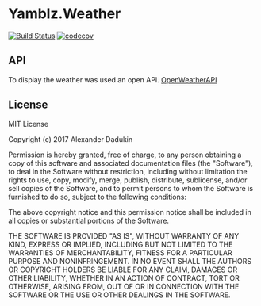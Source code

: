 # Yamblz.Weather

[![Build Status](https://travis-ci.org/sasd97/Yamblz.Weather.svg?branch=dev)](https://travis-ci.org/sasd97/Yamblz.Weather)
[![codecov](https://codecov.io/gh/sasd97/Yamblz.Weather/branch/dev/graph/badge.svg)](https://codecov.io/gh/sasd97/Yamblz.Weather)

## API
To display the weather was used an open API. [OpenWeatherAPI](https://openweathermap.org/)

## License

MIT License

Copyright (c) 2017 Alexander Dadukin

Permission is hereby granted, free of charge, to any person obtaining a copy
of this software and associated documentation files (the "Software"), to deal
in the Software without restriction, including without limitation the rights
to use, copy, modify, merge, publish, distribute, sublicense, and/or sell
copies of the Software, and to permit persons to whom the Software is
furnished to do so, subject to the following conditions:

The above copyright notice and this permission notice shall be included in all
copies or substantial portions of the Software.

THE SOFTWARE IS PROVIDED "AS IS", WITHOUT WARRANTY OF ANY KIND, EXPRESS OR
IMPLIED, INCLUDING BUT NOT LIMITED TO THE WARRANTIES OF MERCHANTABILITY,
FITNESS FOR A PARTICULAR PURPOSE AND NONINFRINGEMENT. IN NO EVENT SHALL THE
AUTHORS OR COPYRIGHT HOLDERS BE LIABLE FOR ANY CLAIM, DAMAGES OR OTHER
LIABILITY, WHETHER IN AN ACTION OF CONTRACT, TORT OR OTHERWISE, ARISING FROM,
OUT OF OR IN CONNECTION WITH THE SOFTWARE OR THE USE OR OTHER DEALINGS IN THE
SOFTWARE.
